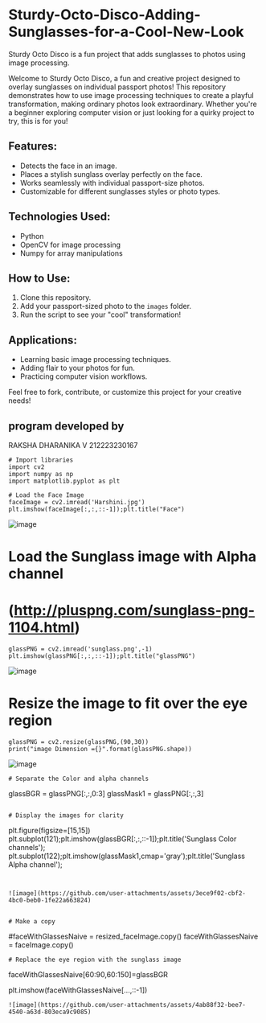 # Sturdy-Octo-Disco-Adding-Sunglasses-for-a-Cool-New-Look

Sturdy Octo Disco is a fun project that adds sunglasses to photos using image processing.

Welcome to Sturdy Octo Disco, a fun and creative project designed to overlay sunglasses on individual passport photos! This repository demonstrates how to use image processing techniques to create a playful transformation, making ordinary photos look extraordinary. Whether you're a beginner exploring computer vision or just looking for a quirky project to try, this is for you!

## Features:
- Detects the face in an image.
- Places a stylish sunglass overlay perfectly on the face.
- Works seamlessly with individual passport-size photos.
- Customizable for different sunglasses styles or photo types.

## Technologies Used:
- Python
- OpenCV for image processing
- Numpy for array manipulations

## How to Use:
1. Clone this repository.
2. Add your passport-sized photo to the `images` folder.
3. Run the script to see your "cool" transformation!

## Applications:
- Learning basic image processing techniques.
- Adding flair to your photos for fun.
- Practicing computer vision workflows.

Feel free to fork, contribute, or customize this project for your creative needs!
## program developed by
RAKSHA DHARANIKA V
212223230167
```
# Import libraries
import cv2
import numpy as np
import matplotlib.pyplot as plt

# Load the Face Image
faceImage = cv2.imread('Harshini.jpg')
plt.imshow(faceImage[:,:,::-1]);plt.title("Face")
```
![image](https://github.com/user-attachments/assets/3ee22427-e015-4931-bab0-32df3be205d5)

# Load the Sunglass image with Alpha channel
# (http://pluspng.com/sunglass-png-1104.html)
```
glassPNG = cv2.imread('sunglass.png',-1)
plt.imshow(glassPNG[:,:,::-1]);plt.title("glassPNG")
```
![image](https://github.com/user-attachments/assets/04012c98-dec3-431b-bf7d-95a86d4a6738)



# Resize the image to fit over the eye region
```
glassPNG = cv2.resize(glassPNG,(90,30))
print("image Dimension ={}".format(glassPNG.shape))
```
![image](https://github.com/user-attachments/assets/3bb10e9d-2c98-470c-94f2-79e6b7fa3b7f)

```
# Separate the Color and alpha channels
```
glassBGR = glassPNG[:,:,0:3]
glassMask1 = glassPNG[:,:,3]
```

# Display the images for clarity
```
plt.figure(figsize=[15,15])
plt.subplot(121);plt.imshow(glassBGR[:,:,::-1]);plt.title('Sunglass Color channels');
plt.subplot(122);plt.imshow(glassMask1,cmap='gray');plt.title('Sunglass Alpha channel');
```


![image](https://github.com/user-attachments/assets/3ece9f02-cbf2-4bc0-beb0-1fe22a663824)


# Make a copy
```
#faceWithGlassesNaive = resized_faceImage.copy()
faceWithGlassesNaive = faceImage.copy()
```
# Replace the eye region with the sunglass image

```
faceWithGlassesNaive[60:90,60:150]=glassBGR

plt.imshow(faceWithGlassesNaive[...,::-1])
```
![image](https://github.com/user-attachments/assets/4ab88f32-bee7-4540-a63d-803eca9c9085)

